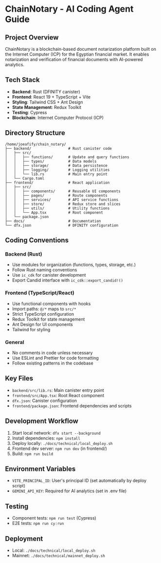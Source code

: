 # ChainNotary - AI Coding Agent Guide

## Project Overview
ChainNotary is a blockchain-based document notarization platform built on the Internet Computer (ICP) for the Egyptian financial market. It enables notarization and verification of financial documents with AI-powered analytics.

## Tech Stack
- **Backend**: Rust (DFINITY canister)
- **Frontend**: React 19 + TypeScript + Vite
- **Styling**: Tailwind CSS + Ant Design
- **State Management**: Redux Toolkit
- **Testing**: Cypress
- **Blockchain**: Internet Computer Protocol (ICP)

## Directory Structure
```
/home/joeafify/chain_notary/
├── backend/                 # Rust canister code
│   ├── src/
│   │   ├── functions/       # Update and query functions
│   │   ├── types/           # Data models
│   │   ├── storage/         # Data persistence
│   │   ├── logging/         # Logging utilities
│   │   └── lib.rs           # Main entry point
│   └── Cargo.toml
├── frontend/                # React application
│   ├── src/
│   │   ├── components/      # Reusable UI components
│   │   ├── pages/           # Route components
│   │   ├── services/        # API service functions
│   │   ├── store/           # Redux store and slices
│   │   ├── utils/           # Utility functions
│   │   └── App.tsx          # Root component
│   └── package.json
├── docs/                    # Documentation
└── dfx.json                 # DFINITY configuration
```

## Coding Conventions

### Backend (Rust)
- Use modules for organization (functions, types, storage, etc.)
- Follow Rust naming conventions
- Use `ic_cdk` for canister development
- Export Candid interface with `ic_cdk::export_candid!()`

### Frontend (TypeScript/React)
- Use functional components with hooks
- Import paths: `@/*` maps to `src/*`
- Strict TypeScript configuration
- Redux Toolkit for state management
- Ant Design for UI components
- Tailwind for styling

### General
- No comments in code unless necessary
- Use ESLint and Prettier for code formatting
- Follow existing patterns in the codebase

## Key Files
- `backend/src/lib.rs`: Main canister entry point
- `frontend/src/App.tsx`: Root React component
- `dfx.json`: Canister configuration
- `frontend/package.json`: Frontend dependencies and scripts

## Development Workflow
1. Start local network: `dfx start --background`
2. Install dependencies: `npm install`
3. Deploy locally: `./docs/technical/local_deploy.sh`
4. Frontend dev server: `npm run dev` (in frontend/)
5. Build: `npm run build`

## Environment Variables
- `VITE_PRINCIPAL_ID`: User's principal ID (set automatically by deploy script)
- `GEMINI_API_KEY`: Required for AI analytics (set in .env file)

## Testing
- Component tests: `npm run test` (Cypress)
- E2E tests: `npm run cy:run`

## Deployment
- Local: `./docs/technical/local_deploy.sh`
- Mainnet: `./docs/technical/mainnet_deploy.sh`